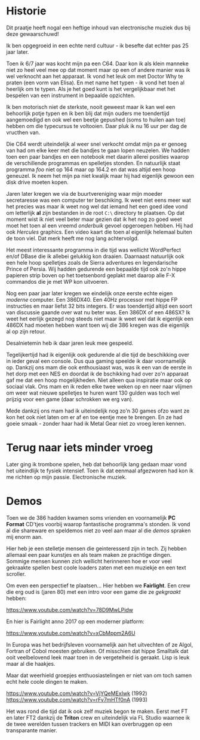 # Historie
Dit praatje heeft nogal een heftige inhoud van electronische muziek dus bij deze gewaarschuwd! 

Ik ben opgegroeid in een echte nerd cultuur - ik besefte dat echter pas 25 jaar later.

Toen ik 6/7 jaar was kocht mijn pa een C64. Daar kon ik als klein manneke niet zo heel veel mee op dat moment maar op een of andere manier was ik wel verknocht aan het apparaat. Ik vond het leuk om met Doctor Why te praten (een vorm van Elisa). En met name het typen - ik vond het toen al heerlijk om te typen. Als je het goed kunt is het vergelijkbaar met het bespelen van een instrument in bepaalde opzichten. 

Ik ben motorisch niet de sterkste, nooit geweest maar ik kan wel een behoorlijk potje typen en ik ben blij dat mijn ouders me toendertijd aangemoedigd en ook wel een beetje gepushed (soms to huilen aan toe) hebben om die typecursus te voltooien. Daar pluk ik nu 16 uur per dag de vructhen van.

Die C64 werdt uiteindelijk al weer snel verkocht omdat mijn pa er genoeg van had om elke keer met die bandjes te gaan lopen neuzelen. We hadden toen een paar bandjes en een notebook met daarin allerei posities waarop de verschillende programmas en spelletjes stonden. En natuurlijk staat programma *foo* niet op 164 maar op 164.2 en dat was altijd een hoop geneuzel. Ik neem het mijn pa niet kwalijk maar hij had eigenlijk gewoon een disk drive moeten kopen.

Jaren later kregen we via de buurtvereniging waar mijn moeder secretaresse was een computer ter beschiking. Ik weet niet eens meer wat het precies was maar ik weet nog wel dat iemand het een goed idee vond om letterlijk **al** zijn bestanden in de root `C:\` directory te plaatsen. Op dat moment wist ik niet veel beter maar gezien dat ik het nog zo goed weet moet het toen al een vreemd *onderbuik* gevoel opgeroepen hebben. Hij had ook *Hercules* graphics. Een video kaart die toen al eigenlijk helemaal buiten de toon viel. Dat merk heeft me nog lang achtervolgd.

Het meest interessante programma in die tijd was wellicht WordPerfect en/of DBase die ik allebei gelukkig kon draaien. Daarnaast natuurlijk ook een hele hoop spelletjes zoals de Sierra adventures en legendarische Prince of Persia. Wij hadden gedurende een bepaalde tijd ook zo'n hippe papieren strip boven op het toetsenbord geplakt met daarop alle F-X commandos die je met WP kon uitvoeren.

Nog een paar jaar later kregen we eindelijk onze eerste echte eigen *moderne* computer. Een 386DX40. Een 40Hz processor met hippe FP instructies en maar liefst 32 bits integers. Er was toendertijd altijd een soort van discussie gaande over wat nu beter was. Een 386DX of een 486SX? Ik weet het eerlijk gezegd nog steeds niet maar ik weet wel dat ik eigenlijk een 486DX had moeten hebben want toen wij die 386 kregen was die eigenlijk al op zijn retour.

Desalnietemin heb ik daar jaren leuk mee gespeeld.

Tegelijkertijd had ik eigenlijk ook gedurende al die tijd de beschikking over in ieder geval een console. Dus qua gaming speelde ik daar voornamelijk op. Dankzij ons mam die ook enthousiaast was, was ik een van de eerste in het dorp met een NES en doordat ik de bschikking had over zo'n apparaat gaf me dat een hoop mogelijkheden. Niet alleen qua inspiratie maar ook op sociaal vlak. Ons mam en ik reden elke twee weken op en neer naar vlijmen om weer wat nieuwe spelletjes te huren want 130 gulden was toch wel prijzig voor een game (daar schrokken we erg van).

Mede dankzij ons mam had ik uiteindelijk nog zo'n 30 games ofzo want ze kon het ook niet laten om er af en toe eentje mee te brengen. En ze had goeie smaak - zonder haar had ik Metal Gear niet zo vroeg leren kennen.

# Terug naar iets minder vroeg
Later ging ik trombone spelen, heb dat behoorlijk lang gedaan maar vond het uiteindlijk te fysiek intensief. Toen ik dat eenmaal afgezworen had kon ik me richten op mijn passie. Electronische muziek.

# Demos
Toen we de 386 hadden kwamen soms vrienden en voornamelijk **PC Format** CD'tjes voorbij waarop fantastische programma's stonden. Ik vond al die shareware en speldemos niet zo veel aan maar al die *demos* spraken mij enorm aan.

Hier heb je een stelletje mensen die geinteresserd zijn in tech. Zij hebben allemaal een paar kunstjes en als team maken ze prachtige dingen. Sommige mensen kunnen zich wellicht herinneren hoe er voor veel gekraakte spellen best coole loaders zaten met een muziekje en een text scroller.

Om even een perspectief te plaatsen... Hier hebben we **Fairlight**. Een crew die erg oud is (jaren 80) met een intro voor een game die ze *gekgraakt* hebben:

https://www.youtube.com/watch?v=78D9MwLPidw

En hier is Fairlight anno 2017 op een moderner platform:

https://www.youtube.com/watch?v=xCbMppm2A6U

In Europa was het bedrijfsleven voornamelijk aan het uitvechten of ze Algol, Fortran of Cobol moesten gebruiken. Of misschien dat hippe Smalltalk dat ooit veelbelovend leek maar toen in de vergetelheid is geraakt. Lisp is leuk maar al die haakjes.

Maar dat weerhield groepjes enthuosiastelingen er niet van om toch samen echt hele coole dingen te maken. 

https://www.youtube.com/watch?v=VjYQeMExIwk (1992)
https://www.youtube.com/watch?v=rFv7mHTf0nA (1993)

Het was rond die tijd dat ik ook zelf muziek begon te maken. Eerst met FT en later FT2 dankzij de **Triton** crew en uiteindelijk via FL Studio waarnee ik de twee werelden tussen trackers en MIDI kan overbruggen op een transparante manier. 




